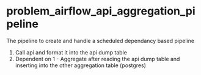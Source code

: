 # problem_airflow_api_aggregation_pipeline

The pipeline to create and handle a scheduled dependancy based pipeline
1. Call api and format it into the api dump table
2. Dependent on 1 - Aggregate after reading the api dump table and inserting into the other aggregation table (postgres)
